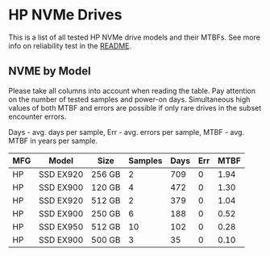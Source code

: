 HP NVMe Drives
==============

This is a list of all tested HP NVMe drive models and their MTBFs. See more
info on reliability test in the [README](https://github.com/bsdhw/SMART).

NVME by Model
------------

Please take all columns into account when reading the table. Pay attention on the
number of tested samples and power-on days. Simultaneous high values of both MTBF
and errors are possible if only rare drives in the subset encounter errors.

Days - avg. days per sample,
Err  - avg. errors per sample,
MTBF - avg. MTBF in years per sample.

| MFG       | Model              | Size   | Samples | Days  | Err   | MTBF |
|-----------|--------------------|--------|---------|-------|-------|------|
| HP        | SSD EX920          | 256 GB | 2       | 709   | 0     | 1.94   |
| HP        | SSD EX900          | 120 GB | 4       | 472   | 0     | 1.30   |
| HP        | SSD EX920          | 512 GB | 2       | 379   | 0     | 1.04   |
| HP        | SSD EX900          | 250 GB | 6       | 188   | 0     | 0.52   |
| HP        | SSD EX950          | 512 GB | 10      | 102   | 0     | 0.28   |
| HP        | SSD EX900          | 500 GB | 3       | 35    | 0     | 0.10   |
